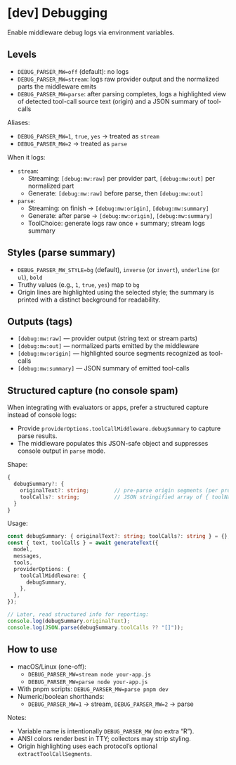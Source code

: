 # [dev] Debugging

Enable middleware debug logs via environment variables.

## Levels

- `DEBUG_PARSER_MW=off` (default): no logs
- `DEBUG_PARSER_MW=stream`: logs raw provider output and the normalized parts the middleware emits
- `DEBUG_PARSER_MW=parse`: after parsing completes, logs a highlighted view of detected tool-call source text (origin) and a JSON summary of tool-calls

Aliases:

- `DEBUG_PARSER_MW=1`, `true`, `yes` → treated as `stream`
- `DEBUG_PARSER_MW=2` → treated as `parse`

When it logs:

- `stream`:
  - Streaming: `[debug:mw:raw]` per provider part, `[debug:mw:out]` per normalized part
  - Generate: `[debug:mw:raw]` before parse, then `[debug:mw:out]`
- `parse`:
  - Streaming: on finish → `[debug:mw:origin]`, `[debug:mw:summary]`
  - Generate: after parse → `[debug:mw:origin]`, `[debug:mw:summary]`
  - ToolChoice: generate logs raw once + summary; stream logs summary

## Styles (parse summary)

- `DEBUG_PARSER_MW_STYLE=bg` (default), `inverse` (or `invert`), `underline` (or `ul`), `bold`
- Truthy values (e.g., `1`, `true`, `yes`) map to `bg`
- Origin lines are highlighted using the selected style; the summary is printed with a distinct background for readability.

## Outputs (tags)

- `[debug:mw:raw]` — provider output (string text or stream parts)
- `[debug:mw:out]` — normalized parts emitted by the middleware
- `[debug:mw:origin]` — highlighted source segments recognized as tool-calls
- `[debug:mw:summary]` — JSON summary of emitted tool-calls

## Structured capture (no console spam)

When integrating with evaluators or apps, prefer a structured capture instead of console logs:

- Provide `providerOptions.toolCallMiddleware.debugSummary` to capture parse results.
- The middleware populates this JSON-safe object and suppresses console output in `parse` mode.

Shape:

```ts
{
  debugSummary?: {
    originalText?: string;        // pre-parse origin segments (per protocol)
    toolCalls?: string;           // JSON stringified array of { toolName?: string; input?: unknown }
  }
}
```

Usage:

```ts
const debugSummary: { originalText?: string; toolCalls?: string } = {};
const { text, toolCalls } = await generateText({
  model,
  messages,
  tools,
  providerOptions: {
    toolCallMiddleware: {
      debugSummary,
    },
  },
});

// Later, read structured info for reporting:
console.log(debugSummary.originalText);
console.log(JSON.parse(debugSummary.toolCalls ?? "[]"));
```

## How to use

- macOS/Linux (one-off):
  - `DEBUG_PARSER_MW=stream node your-app.js`
  - `DEBUG_PARSER_MW=parse node your-app.js`
- With pnpm scripts: `DEBUG_PARSER_MW=parse pnpm dev`
- Numeric/boolean shorthands:
  - `DEBUG_PARSER_MW=1` → stream, `DEBUG_PARSER_MW=2` → parse

Notes:

- Variable name is intentionally `DEBUG_PARSER_MW` (no extra “R”).
- ANSI colors render best in TTY; collectors may strip styling.
- Origin highlighting uses each protocol’s optional `extractToolCallSegments`.
